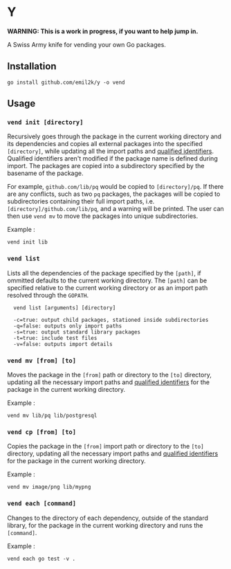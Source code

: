 # Y

**WARNING: This is a work in progress, if you want to help jump in.**

A Swiss Army knife for vending your own Go packages.

## Installation

```
go install github.com/emil2k/y -o vend
```

## Usage

### `vend init [directory]`

Recursively goes through the package in the current working directory and its
dependencies and copies all external packages into the specified `[directory]`,
while updating all the import paths and [qualified
identifiers](https://golang.org/ref/spec#Qualified_identifiers). Qualified
identifiers aren't modified if the package name is defined during import. The
packages are copied into a subdirectory specified by the basename of the
package.

For example, `github.com/lib/pq` would be copied to `[directory]/pq`. If there
are any conflicts, such as two `pq` packages, the packages will be copied to
subdirectories containing their full import paths, i.e.
`[directory]/github.com/lib/pq`, and a warning will be printed. The user can
then use `vend mv` to move the packages into unique subdirectories.

Example :

```
vend init lib
```

### `vend list`

Lists all the dependencies of the package specified by the `[path]`, if ommitted
defaults to the current working directory. The `[path]` can be specified
relative to the current working directory or as an import path resolved through
the `GOPATH`.

```
  vend list [arguments] [directory]

  -c=true: output child packages, stationed inside subdirectories
  -q=false: outputs only import paths
  -s=true: output standard library packages
  -t=true: include test files
  -v=false: outputs import details
```

### `vend mv [from] [to]`

Moves the package in the `[from]` path or directory to the `[to]` directory,
updating all the necessary import paths and [qualified
identifiers](https://golang.org/ref/spec#Qualified_identifiers) for the package
in the current working directory.

Example :

```
vend mv lib/pq lib/postgresql
```

### `vend cp [from] [to]`

Copies the package in the `[from]` import path or directory to the `[to]`
directory, updating all the necessary import paths and [qualified
identifiers](https://golang.org/ref/spec#Qualified_identifiers) for the package
in the current working directory.

Example :

```
vend mv image/png lib/mypng
```

### `vend each [command]`

Changes to the directory of each dependency, outside of the standard library,
for the package in the current working directory and runs the `[command]`.

Example :

```
vend each go test -v .
```
